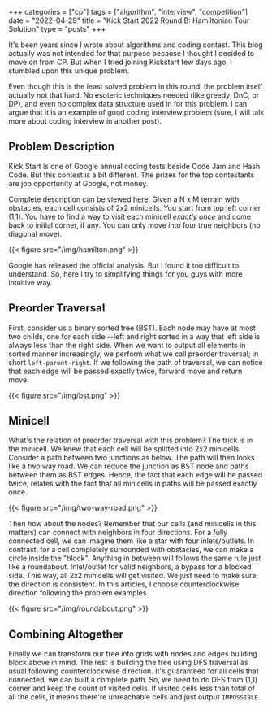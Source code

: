 +++
categories = ["cp"]
tags = ["algorithm", "interview", "competition"]
date = "2022-04-29"
title = "Kick Start 2022 Round B: Hamiltonian Tour Solution"
type = "posts"
+++

It's been years since I wrote about algorithms and coding contest. This blog actually was not intended for that purpose because I thought I decided to move on from CP. But when I tried joining Kickstart few days ago, I stumbled upon this unique problem. 

Even though this is the least solved problem in this round, the problem itself actually not that hard. No esoteric techniques needed (like greedy, DnC, or DP), and even no complex data structure used in for this problem. I can argue that it is an example of good coding interview problem (sure, I will talk more about coding interview in another post).

## Problem Description

Kick Start is one of Google annual coding tests beside Code Jam and Hash Code. But this contest is a bit different. The prizes for the top contestants are job opportunity at Google, not money. 

Complete description can be viewed [here](https://github.com/google/coding-competitions-archive/blob/main/kickstart/2022/round_b/hamiltonian_tour/statement.pdf). Given a N x M terrain with obstacles, each cell consists of 2x2 minicells. You start from top left corner (1,1). You have to find a way to visit each minicell *exactly once* and come back to initial corner, if any. You can only move into four true neighbors (no diagonal move).

{{< figure src="/img/hamilton.png" >}}

Google has released the official analysis. But I found it too difficult to understand. So, here I try to simplifying things for you guys with more intuitive way.

## Preorder Traversal

First, consider us a binary sorted tree (BST). Each node may have at most two childs, one for each side --left and right sorted in a way that left side is always less than the right side. When we want to output all elements in sorted manner increasingly, we perform what we call preorder traversal; in short `left-parent-right`. If we following the path of traversal, we can notice that each edge will be passed exactly twice, forward move and return move.

{{< figure src="/img/bst.png" >}}

## Minicell

What's the relation of preorder traversal with this problem? The trick is in the minicell. We knew that each cell will be splitted into 2x2 minicells. Consider a path between two junctions as below. The path will then looks like a two way road. We can reduce the junction as BST node and paths between them as BST edges. Hence, the fact that each edge will be passed twice, relates with the fact that all minicells in paths will be passed exactly once.

{{< figure src="/img/two-way-road.png" >}}

Then how about the nodes? Remember that our cells (and minicells in this matters) can connect with neighbors in four directions. For a fully connected cell, we can imagine them like a star with four inlets/outlets. In contrast, for a cell completely surrounded with obstacles, we can make a circle inside the "block". Anything in between will follows the same rule just like a roundabout. Inlet/outlet for valid neighbors, a bypass for a blocked side. This way, all 2x2 minicells will get visited. We just need to make sure the direction is consistent. In this articles, I choose counterclockwise direction following the problem examples.

{{< figure src="/img/roundabout.png" >}}

## Combining Altogether

Finally we can transform our tree into grids with nodes and edges building block above in mind. The rest is building the tree using DFS traversal as usual following counterclockwise direction. It's guaranteed for all cells that connected, we can built a complete path. So, we need to do DFS from (1,1) corner and keep the count of visited cells. If visited cells less than total of all the cells, it means there're unreachable cells and just output `IMPOSSIBLE`.